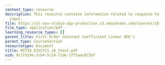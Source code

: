 ```yaml
---
content_type: resource
description: This resource contains information related to response to discontinuous
  input.
file: https://ol-ocw-studio-app-production.s3.amazonaws.com/courses/18-03sc-differential-equations-fall-2011/9c1fa19e2cb45c1471de1f71aac823d7_MIT18_03SCF11_s8_3text.pdf
file_type: application/pdf
learning_resource_types: []
parent_title: First Order Constant Coefficient Linear ODE's
parent_type: CourseSection
resourcetype: Document
title: MIT18_03SCF11_s8_3text.pdf
uid: 9c1fa19e-2cb4-5c14-71de-1f71aac823d7
---
```


